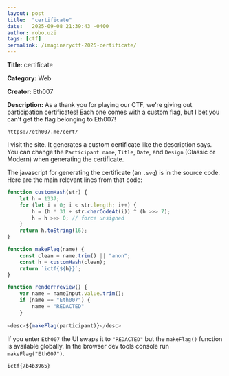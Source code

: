 ```yaml
---
layout: post
title:  "certificate"
date:   2025-09-08 21:39:43 -0400
author: robo.uzi
tags: [ctf]
permalink: /imaginaryctf-2025-certificate/
---
```


**Title:** certificate

**Category:** Web

**Creator:** Eth007

**Description:** As a thank you for playing our CTF, we're giving out participation certificates! Each one comes with a custom flag, but I bet you can't get the flag belonging to Eth007!

`https://eth007.me/cert/`

I visit the site. It generates a custom certificate like the description says. You can change the `Participant name`, `Title`, `Date`, and `Design` (Classic or Modern) when generating the certificate. 

The javascript for generating the certificate (an `.svg`) is in the source code. Here are the main relevant lines from that code:
```javascript
function customHash(str) {
    let h = 1337;
    for (let i = 0; i < str.length; i++) {
        h = (h * 31 + str.charCodeAt(i)) ^ (h >>> 7);
        h = h >>> 0; // force unsigned
    }
    return h.toString(16);
}

function makeFlag(name) {
    const clean = name.trim() || "anon";
    const h = customHash(clean);
    return `ictf{${h}}`;
}

function renderPreview() {
    var name = nameInput.value.trim();
    if (name == "Eth007") {
        name = "REDACTED"
    }
    
<desc>${makeFlag(participant)}</desc>
```

If you enter `Eth007` the UI swaps it to `"REDACTED"` but the `makeFlag()` function is available globally. In the browser dev tools console run `makeFlag("Eth007")`.

`ictf{7b4b3965}`